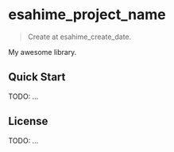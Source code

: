 # esahime_project_name

> Create at esahime_create_date.

My awesome library.

## Quick Start

TODO: ...

## License

TODO: ...
